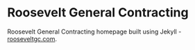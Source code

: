 # Roosevelt General Contracting

Roosevelt General Contracting homepage built using Jekyll - [rooseveltgc.com](http://rooseveltgc.com/).
